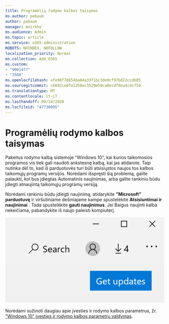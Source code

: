 ```yaml
---
title: Programėlių rodymo kalbos taisymas
ms.author: pebaum
author: pebaum
manager: mnirkhe
ms.audience: Admin
ms.topic: article
ms.service: o365-administration
ROBOTS: NOINDEX, NOFOLLOW
localization_priority: Normal
ms.collection: Adm_O365
ms.custom:
- "9001477"
- "3508"
ms.openlocfilehash: afe98f78654ba84a33f1bc3de0cf97bd22ccdb05
ms.sourcegitcommit: c6692ce0fa1358ec3529e59ca0ecdfdea4cdc759
ms.translationtype: MT
ms.contentlocale: lt-LT
ms.lasthandoff: 09/14/2020
ms.locfileid: "47730095"
---
```

# <a name="fix-the-display-language-of-apps"></a>Programėlių rodymo kalbos taisymas

Pakeitus rodymo kalbą sistemoje "Windows 10", kai kurios taikomosios programos vis tiek gali naudoti ankstesnę kalbą, kai jas atidarote. Taip nutinka dėl to, kad iš parduotuvės turi būti atsisiųstos naujos tos kalbos taikomųjų programų versijos. Norėdami išspręsti šią problemą, galite palaukti, kol bus įdiegtas Automatinis naujinimas, arba galite rankiniu būdu įdiegti atnaujintą taikomųjų programų versiją.

Norėdami rankiniu būdu įdiegti naujinimą, atidarykite **"Microsoft" parduotuvę** ir viršutiniame dešiniajame kampe spustelėkite **Atsisiuntimai ir naujinimai** . Tada spustelėkite **gauti naujinimus**. Jei Baigus naujinti kalba nekeičiama, pabandykite iš naujo paleisti kompiuterį.

![Gaukite naujinimų.](media/get-updates.png)

Norėdami sužinoti daugiau apie įvesties ir rodymo kalbos parametrus, žr. ["Windows 10" įvesties ir rodymo kalbos parametrų valdymas](https://support.microsoft.com/help/4027670/windows-10-add-and-switch-input-and-display-language-preferences).

